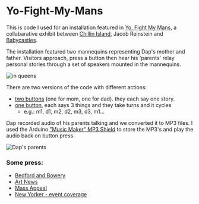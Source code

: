 # Yo-Fight-My-Mans

This is code I used for an installation featured in [Yo, Fight My Mans](http://www.chillinisland.com/yfmm/), a collabarative exhibit between [Chillin Island](http://www.chillinisland.com/), Jacob Reinstein and [Babycastles](http://www.babycastles.com).

The installation featured two mannequins representing Dap's mother and father. Visitors approach, press a button then hear his 'parents' relay personal stories through a set of speakers mounted in the mannequins. 

![in queens](https://drive.google.com/open?id=0B042omrPdFKUVDB0TWJ2c1dibVU)

There are two versions of the code with different actions:
* [two buttons](https://github.com/poohlaga/Yo-Fight-My-Mans-/blob/master/2but3phrases) (one for mom, one for dad). they each say one story.
* [one button](https://github.com/poohlaga/Yo-Fight-My-Mans-/blob/master/1but6phrases_QueensMuseum), each says 3 things and they take turns and it cycles 
  * e.g.: m1, d1, m2, d2, m3, d3, m1...
  
Dap recorded audio of his parents talking and we converted it to MP3 files. I used the Arduino ["Music Maker" MP3 Shield](https://www.adafruit.com/product/1788) to store the MP3's and play the audio back on button press.

![Dap's parents](http://www.chillinisland.com/yfmm/yfmm-7.jpg)

### Some press:
* [Bedford and Bowery](http://bedfordandbowery.com/2016/02/ashok-kondabolu-of-das-racist-curates-a-show-inspired-by-things-that-make-him-go-whoa/)
* [Art News](http://www.artnews.com/2016/02/12/gentrifying-fishtanks-indian-television-and-dead-rappers-ashok-dapwell-kondabolu-presents-yo-fight-my-mans-at-babycastles/)
* [Mass Appeal](http://massappeal.com/yo-fight-my-mans-dapwell-chillen-island-baby-castles/)
* [New Yorker - event coverage](http://www.newyorker.com/goings-on-about-town/above-and-beyond/babycastles-gallery)
